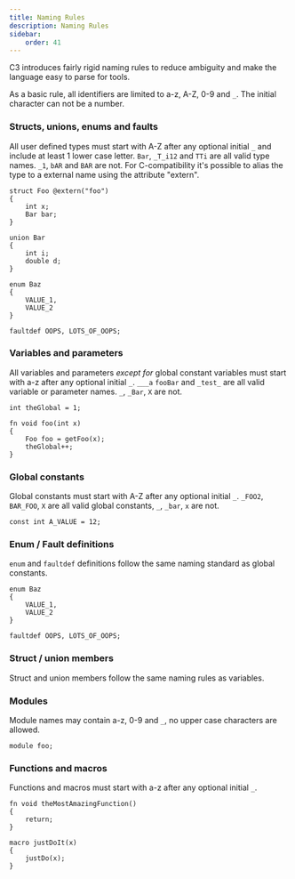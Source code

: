 ```yaml
---
title: Naming Rules
description: Naming Rules
sidebar:
    order: 41
---
```


C3 introduces fairly rigid naming rules to reduce ambiguity and make the language easy to parse for tools.

As a basic rule, all identifiers are limited to a-z, A-Z, 0-9 and `_`. The initial character can not be a number.

### Structs, unions, enums and faults

All user defined types must start with A-Z after any optional initial `_` and include at least 1 lower case letter. `Bar`, `_T_i12` and `TTi` are all valid type names. `_1`, `bAR` and `BAR` are not. For C-compatibility it's possible to alias the type to a external name using the attribute "extern".

```c3
struct Foo @extern("foo")
{
    int x;
    Bar bar;
}

union Bar
{
    int i;
    double d;
}

enum Baz
{
    VALUE_1,
    VALUE_2
}

faultdef OOPS, LOTS_OF_OOPS;
```

### Variables and parameters

All variables and parameters *except for* global constant variables must start with a-z after any optional initial `_`. `___a` `fooBar` and `_test_` are all valid variable or parameter names. `_`, `_Bar`, `X` are not.

```c3
int theGlobal = 1;

fn void foo(int x)
{
    Foo foo = getFoo(x);
    theGlobal++;
}
```

### Global constants

Global constants must start with A-Z after any optional initial `_`. `_FOO2`, `BAR_FOO`, `X` are all valid global constants, `_`, `_bar`, `x` are not.

```c3
const int A_VALUE = 12;
```

### Enum / Fault definitions

`enum` and `faultdef` definitions follow the same naming standard as global constants.

```c3
enum Baz
{
    VALUE_1,
    VALUE_2
}

faultdef OOPS, LOTS_OF_OOPS;
```

### Struct / union members

Struct and union members follow the same naming rules as variables.

### Modules

Module names may contain a-z, 0-9 and `_`, no upper case characters are allowed.

```
module foo;
```

### Functions and macros

Functions and macros must start with a-z after any optional initial `_`.

```c3
fn void theMostAmazingFunction()
{
    return;
}

macro justDoIt(x)
{
    justDo(x);
}
```
